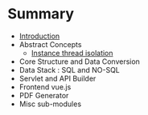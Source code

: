 # Summary

* [Introduction](README.md)
* Abstract Concepts
	* [Instance thread isolation](concepts/instance-thread-isolation.md)
* Core Structure and Data Conversion
* Data Stack : SQL and NO-SQL
* Servlet and API Builder
* Frontend vue.js
* PDF Generator
* Misc sub-modules
